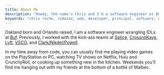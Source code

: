 ```yaml
---
title: About Me
description: "Howdy, the name's Chris and I'm a software engineer at Buf. Nice to meet you!"
keywords: "chris roche, rodaine, web, developer, principal, software, engineer, distributed systems, distsys, backend, golang, go, javascript, rust, typescript"
---
```


Oakland born and Orlando raised, I am a software engineer wrangling IDLs at [Buf][buf]. Previously, I worked with the kick-ass teams at [Splice][splice], [CrossnoKaye][crossnokaye], [Lyft][lyft], [VSCO][vsco], and [Clark/Nikdel/Powell][cnp].

In my time away from code, you can usually find me playing video games on the PlayStation or PC, watching TV shows on Netflix, Hulu and CrunchyRoll, or cooking up something new in the kitchen. Weekends you'll find me hanging out with my friends at the bottom of a bottle of Malbec.

[buf]: https://buf.build
[splice]: https://splice.com/
[crossnokaye]: https://crossnokaye.com/
[lyft]: https://www.lyft.com
[vsco]: https://vsco.co
[cnp]: http://www.clarknikdelpowell.com
